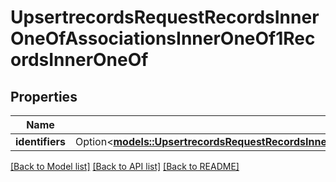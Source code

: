 # UpsertrecordsRequestRecordsInnerOneOfAssociationsInnerOneOf1RecordsInnerOneOf

## Properties

Name | Type | Description | Notes
------------ | ------------- | ------------- | -------------
**identifiers** | Option<[**models::UpsertrecordsRequestRecordsInnerOneOfAssociationsInnerOneOf1RecordsInnerOneOfIdentifiers**](upsertrecords_request_records_inner_oneOf_associations_inner_oneOf_1_records_inner_oneOf_identifiers.md)> |  | [optional]

[[Back to Model list]](../README.md#documentation-for-models) [[Back to API list]](../README.md#documentation-for-api-endpoints) [[Back to README]](../README.md)


